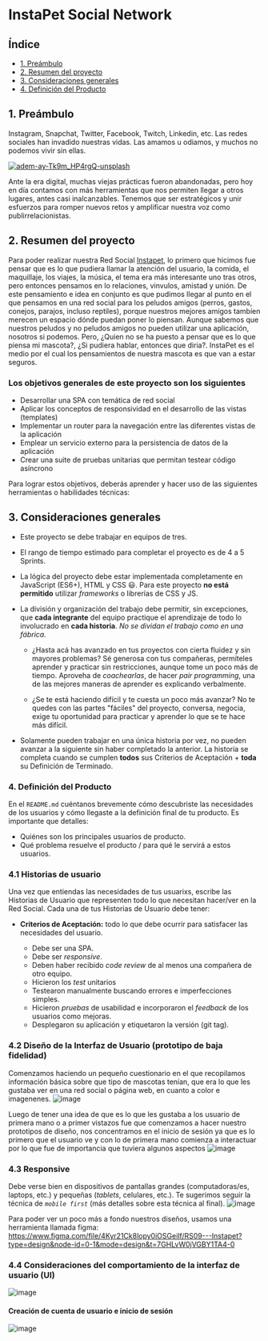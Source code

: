 #   InstaPet Social Network

## Índice

* [1. Preámbulo](#1-preámbulo)
* [2. Resumen del proyecto](#2-resumen-del-proyecto)
* [3. Consideraciones generales](#3-consideraciones-generales)
* [4. Definición del Producto](#4-definición-del-producto)

## 1. Preámbulo

Instagram, Snapchat, Twitter, Facebook, Twitch, Linkedin, etc. Las redes
sociales han invadido nuestras vidas. Las amamos u odiamos, y muchos no podemos
vivir sin ellas.

[![adem-ay-Tk9m_HP4rgQ-unsplash](https://user-images.githubusercontent.com/110297/135544666-4efa54f1-4ff6-4c4c-b398-6df04ef56117.jpg)
](https://lamenteesmaravillosa.com/wp-content/uploads/2021/08/persona-movil-emoticonos-redes-sociales.jpg)

Ante la era digital, muchas viejas prácticas fueron abandonadas, pero hoy en día contamos con más herramientas que nos permiten llegar a otros lugares, antes casi inalcanzables. Tenemos que ser estratégicos y unir esfuerzos para romper nuevos retos y amplificar nuestra voz como publirrelacionistas.

## 2. Resumen del proyecto

Para poder realizar nuestra Red Social [Instapet](https://instapet-rs9.web.app/), lo primero que hicimos fue pensar que es lo que pudiera llamar la atención del usuario, la comida, el maquillaje, los viajes, la música, el tema era más interesante uno tras otros, pero entonces pensamos en lo relaciones, vinvulos, amistad y unión. De este pensamiento e idea en conjunto es que pudimos llegar al punto en el que pensamos en una red social para los peludos amigos (perros, gastos, conejos, parajos, incluso reptiles), porque nuestros mejores amigos tambíen merecen un espacio dónde puedan poner lo piensan. Aunque sabemos que nuestros peludos y no peludos amigos no pueden utilizar una aplicación, nosotros si podemos. Pero, ¿Quien no se ha puesto a pensar que es lo que piensa mi mascota?, ¿Si pudiera hablar, entonces que diria?.
InstaPet es el medio por el cual los pensamientos de nuestra mascota es que van a estar seguros.


### Los objetivos generales de este proyecto son los siguientes

* Desarrollar una SPA con temática de red social
* Aplicar los conceptos de responsividad en el desarrollo de las vistas (templates)
* Implementar un router para la navegación entre las diferentes vistas de la aplicación
* Emplear un servicio externo para la persistencia de datos de la aplicación
* Crear una suite de pruebas unitarias que permitan testear código asíncrono

Para lograr estos objetivos, deberás aprender y hacer uso de las siguientes
herramientas o habilidades técnicas:




## 3. Consideraciones generales

* Este proyecto se debe trabajar en equipos de tres.

* El rango de tiempo estimado para completar el proyecto es de 4 a 5 Sprints.

* La lógica del proyecto debe estar implementada completamente en JavaScript
  (ES6+), HTML y CSS :smiley:. Para este proyecto **no está permitido** utilizar
  _frameworks_ o librerías de CSS y JS.

* La división y organización del trabajo debe permitir, sin excepciones, que
  **cada integrante** del equipo practique el aprendizaje de todo lo involucrado
  en **cada historia**. _No se dividan el trabajo como en una fábrica._
  - ¿Hasta acá has avanzado en tus proyectos con cierta fluidez y sin mayores
    problemas? Sé generosa con tus compañeras, permíteles aprender y practicar
    sin restricciones, aunque tome un poco más de tiempo. Aproveha de
    _coachearlas_, de hacer _pair programming_, una de las mejores maneras de
    aprender es explicando verbalmente.

  - ¿Se te está haciendo difícil y te cuesta un poco más avanzar? No te quedes
    con las partes "fáciles" del proyecto, conversa, negocia, exige tu oportunidad
    para practicar y aprender lo que se te hace más difícil.

* Solamente pueden trabajar en una única historia por vez, no pueden avanzar a
  la siguiente sin haber completado la anterior. La historia se completa cuando
  se cumplen **todos** sus Criterios de Aceptación + **toda** su Definición
  de Terminado.


### 4. Definición del Producto

En el `README.md` cuéntanos brevemente cómo descubriste las necesidades de los
usuarios y cómo llegaste a la definición final de tu producto. Es importante
que detalles:

* Quiénes son los principales usuarios de producto.
* Qué problema resuelve el producto / para qué le servirá a estos usuarios.

### 4.1 Historias de usuario

Una vez que entiendas las necesidades de tus usuarixs, escribe las Historias de
Usuario que representen todo lo que necesitan hacer/ver en la Red Social. Cada
una de tus Historias de Usuario debe tener:

* **Criterios de Aceptación:** todo lo que debe ocurrir para satisfacer las
  necesidades del usuario.

  - Debe ser una SPA.
  - Debe ser _responsive_.
  - Deben haber recibido _code review_ de al menos una compañera de otro equipo.
  - Hicieron los _test_ unitarios
  - Testearon manualmente buscando errores e imperfecciones simples.
  - Hicieron _pruebas_ de usabilidad e incorporaron el _feedback_ de los
    usuarios como mejoras.
  - Desplegaron su aplicación y etiquetaron la versión (git tag).

### 4.2 Diseño de la Interfaz de Usuario (prototipo de baja fidelidad)

Comenzamos haciendo un pequeño cuestionario en el que recopilamos información básica sobre que tipo de mascotas tenían, que era lo que les gustaba ver en una red social o página web, en cuanto a color e imagenenes. ![image](https://github.com/JB-Gra/DEV008-social-network/assets/131560414/b30e2b04-c99f-4d72-aa5c-0fab38fd3740)

Luego de tener una idea de que es lo que les gustaba a los usuario de primera mano o a primer vistazos fue que comenzamos a hacer nuestro prototipos de diseño, nos concentramos en el inicio de sesión ya que es lo primero que el usuario ve y con lo de primera mano comienza a interactuar por lo que fue de importancia que tuviera algunos aspectos 
![image](https://github.com/JB-Gra/DEV008-social-network/assets/131560414/4bd8fb0b-e5e9-4637-b470-7ccf11deebb1)


### 4.3 Responsive

Debe verse bien en dispositivos de pantallas grandes
(computadoras/es, laptops, etc.) y pequeñas (_tablets_, celulares, etc.). Te
sugerimos seguir la técnica de _`mobile first`_ (más detalles sobre esta técnica
al final).
![image](https://github.com/JB-Gra/DEV008-social-network/assets/131560414/c6ec3724-0d6d-44d7-828b-bdc7df020895)

Para poder ver un poco más a fondo nuestros diseños, usamos una herramienta llamada figma: https://www.figma.com/file/4Kyr21Ck8lopy0iOSGeilf/RS09---Instapet?type=design&node-id=0-1&mode=design&t=7GHLvW0jVGBY1TA4-0

### 4.4 Consideraciones del comportamiento de la interfaz de usuario (UI)
![image](https://github.com/JB-Gra/DEV008-social-network/assets/131560414/a7a3607d-3b3c-4b58-8f02-3e08d0089047)


#### Creación de cuenta de usuario e inicio de sesión

![image](https://github.com/JB-Gra/DEV008-social-network/assets/131560414/b9c7af28-33cb-4bdc-a428-dd3174e1a07e)



